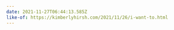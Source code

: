 ```yaml
---
date: 2021-11-27T06:44:13.585Z
like-of: https://kimberlyhirsh.com/2021/11/26/i-want-to.html
---
```


